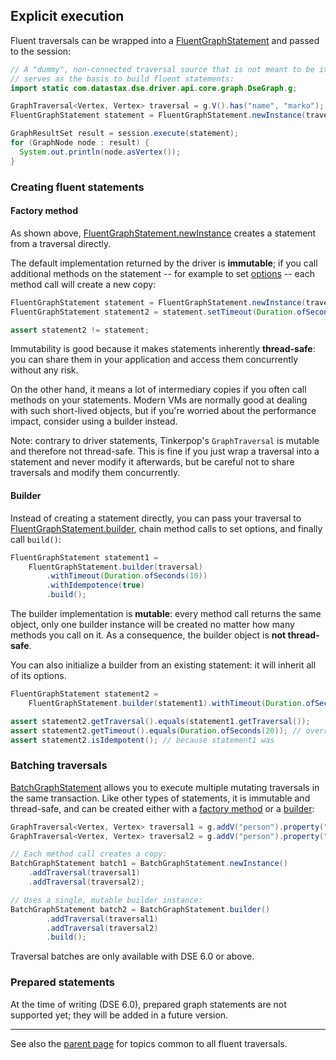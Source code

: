 ## Explicit execution

Fluent traversals can be wrapped into a [FluentGraphStatement] and passed to the session:

```java
// A "dummy", non-connected traversal source that is not meant to be iterated directly, but instead
// serves as the basis to build fluent statements:
import static com.datastax.dse.driver.api.core.graph.DseGraph.g;

GraphTraversal<Vertex, Vertex> traversal = g.V().has("name", "marko");
FluentGraphStatement statement = FluentGraphStatement.newInstance(traversal);

GraphResultSet result = session.execute(statement);
for (GraphNode node : result) {
  System.out.println(node.asVertex());
}
```

### Creating fluent statements

#### Factory method

As shown above, [FluentGraphStatement.newInstance] creates a statement from a traversal directly.

The default implementation returned by the driver is **immutable**; if you call additional methods
on the statement -- for example to set [options](../../options/) -- each method call will create a
new copy:

```java
FluentGraphStatement statement = FluentGraphStatement.newInstance(traversal);
FluentGraphStatement statement2 = statement.setTimeout(Duration.ofSeconds(10));

assert statement2 != statement;
``` 

Immutability is good because it makes statements inherently **thread-safe**: you can share them in
your application and access them concurrently without any risk.

On the other hand, it means a lot of intermediary copies if you often call methods on your
statements. Modern VMs are normally good at dealing with such short-lived objects, but if you're
worried about the performance impact, consider using a builder instead.

Note: contrary to driver statements, Tinkerpop's `GraphTraversal` is mutable and therefore not
thread-safe. This is fine if you just wrap a traversal into a statement and never modify it
afterwards, but be careful not to share traversals and modify them concurrently.

#### Builder

Instead of creating a statement directly, you can pass your traversal to
[FluentGraphStatement.builder], chain method calls to set options, and finally call `build()`:

```java
FluentGraphStatement statement1 =
    FluentGraphStatement.builder(traversal)
        .withTimeout(Duration.ofSeconds(10))
        .withIdempotence(true)
        .build();
```

The builder implementation is **mutable**: every method call returns the same object, only one
builder instance will be created no matter how many methods you call on it. As a consequence, the
builder object is **not thread-safe**.

You can also initialize a builder from an existing statement: it will inherit all of its options.

```java
FluentGraphStatement statement2 =
    FluentGraphStatement.builder(statement1).withTimeout(Duration.ofSeconds(20)).build();

assert statement2.getTraversal().equals(statement1.getTraversal());
assert statement2.getTimeout().equals(Duration.ofSeconds(20)); // overridden by the builder
assert statement2.isIdempotent(); // because statement1 was
```

### Batching traversals

[BatchGraphStatement] allows you to execute multiple mutating traversals in the same transaction.
Like other types of statements, it is immutable and thread-safe, and can be created either with a
[factory method][BatchGraphStatement.newInstance] or a [builder][BatchGraphStatement.builder]: 

```java
GraphTraversal<Vertex, Vertex> traversal1 = g.addV("person").property("name", "batch1").property("age", 1);
GraphTraversal<Vertex, Vertex> traversal2 = g.addV("person").property("name", "batch2").property("age", 2);

// Each method call creates a copy:
BatchGraphStatement batch1 = BatchGraphStatement.newInstance()
    .addTraversal(traversal1)
    .addTraversal(traversal2);

// Uses a single, mutable builder instance:
BatchGraphStatement batch2 = BatchGraphStatement.builder()
        .addTraversal(traversal1)
        .addTraversal(traversal2)
        .build();
```

Traversal batches are only available with DSE 6.0 or above.

### Prepared statements

At the time of writing (DSE 6.0), prepared graph statements are not supported yet; they will be
added in a future version.

-----

See also the [parent page](../) for topics common to all fluent traversals. 

[FluentGraphStatement]:             https://docs.datastax.com/en/drivers/java/4.12/com/datastax/dse/driver/api/core/graph/FluentGraphStatement.html
[FluentGraphStatement.newInstance]: https://docs.datastax.com/en/drivers/java/4.12/com/datastax/dse/driver/api/core/graph/FluentGraphStatement.html#newInstance-org.apache.tinkerpop.gremlin.process.traversal.dsl.graph.GraphTraversal-
[FluentGraphStatement.builder]:     https://docs.datastax.com/en/drivers/java/4.12/com/datastax/dse/driver/api/core/graph/FluentGraphStatement.html#builder-org.apache.tinkerpop.gremlin.process.traversal.dsl.graph.GraphTraversal-
[BatchGraphStatement]:              https://docs.datastax.com/en/drivers/java/4.12/com/datastax/dse/driver/api/core/graph/BatchGraphStatement.html
[BatchGraphStatement.newInstance]:  https://docs.datastax.com/en/drivers/java/4.12/com/datastax/dse/driver/api/core/graph/BatchGraphStatement.html#newInstance--
[BatchGraphStatement.builder]:      https://docs.datastax.com/en/drivers/java/4.12/com/datastax/dse/driver/api/core/graph/BatchGraphStatement.html#builder--
